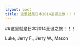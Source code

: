 ```yaml
---
layout: post
title: 这里就是日本2014圣诞之旅！！！ 
---
```


##这里就是日本2014圣诞之旅！！！ 


Luke, Jerry F., Jerry W., Mason